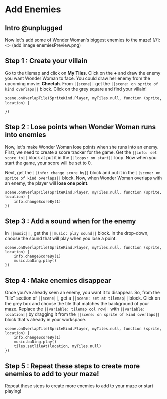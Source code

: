 # Add Enemies

## Intro @unplugged

Now let's add some of Wonder Woman's biggest enemies to the maze!
[//]: <> (add image enemiesPreview.png)

## Step 1 : Create your villain

Go to the tilemap and click on **My Tiles**. Click on the **+** and draw the enemy you want Wonder Woman to face.
You could draw her enemy from the upcoming movie: **Cheetah**.
From ``||scene||`` get the ``||scene: on sprite of kind overlaps||`` block. 
Click on the grey square and find your villain! 

``` blocks
scene.onOverlapTile(SpriteKind.Player, myTiles.null, function (sprite, location) {
	
})
```

## Step 2 : Lose points when Wonder Woman runs into enemies

Now, let's make Wonder Woman lose points when she runs into an enemy.
First, we need to create a score tracker for the game. 
Get the ``||info: set score to||`` block at put it in the ``||loops: on start||`` loop. 
Now when you start the game, your score will be set to 0.

Next, get the ``||info: change score by||`` block and put it in the ``||scene: on sprite of kind overlaps||`` block.
Now, when Wonder Woman overlaps with an enemy, the player will **lose one point**.

``` blocks
scene.onOverlapTile(SpriteKind.Player, myTiles.null, function (sprite, location) {
    info.changeScoreBy(1)
})
```

## Step 3 : Add a sound when for the enemy

In ``||music||`` , get the ``||music: play sound||`` block. In the drop-down, choose the sound that will play when you lose a point.

``` blocks
scene.onOverlapTile(SpriteKind.Player, myTiles.null, function (sprite, location) {
    info.changeScoreBy(1)
    music.baDing.play()
})
```
 
## Step 4 : Make enemies disappear

Once you've already seen an enemy, you want it to disappear. So, from the "tile" section of ``||scene||``, get a ``||scene: set at tilemap||`` block. 
Click on the grey box and choose the tile that matches the background of your maze.
Replace the ``||variable: tilemap col row||`` with ``||variable: location||`` by dragging it from the ``||scene: on sprite of kind overlaps||`` block that's already in your workspace.

``` blocks
scene.onOverlapTile(SpriteKind.Player, myTiles.null, function (sprite, location) {
    info.changeScoreBy(1)
    music.baDing.play()
    tiles.setTileAt(location, myTiles.null)
})
```

## Step 5 : Repeat these steps to create more enemies to add to your maze!

Repeat these steps to create more enemies to add to your maze or start playing!

